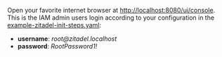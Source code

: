 Open your favorite internet browser at [http://localhost:8080/ui/console](http://localhost:8080/ui/console).
This is the IAM admin users login according to your configuration in the [example-zitadel-init-steps.yaml](./example-zitadel-init-steps.yaml):

- **username**: _root@<span></span>zitadel.localhost_
- **password**: _RootPassword1!_
